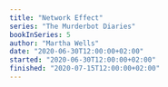 ```yaml
---
title: "Network Effect"
series: "The Murderbot Diaries"
bookInSeries: 5
author: "Martha Wells"
date: "2020-06-30T12:00:00+02:00"
started: "2020-06-30T12:00:00+02:00"
finished: "2020-07-15T12:00:00+02:00"
---
```

